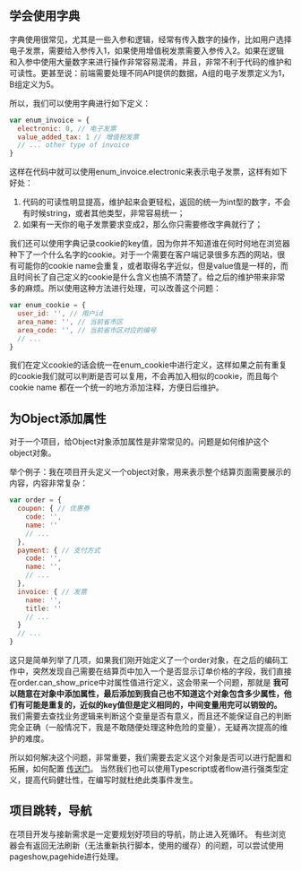 ## 学会使用字典
字典使用很常见，尤其是一些入参和逻辑，经常有传入数字的操作，比如用户选择电子发票，需要给入参传入1，如果使用增值税发票需要入参传入2。如果在逻辑和入参中使用大量数字来进行操作非常容易混淆，并且，非常不利于代码的维护和可读性。更甚至说：前端需要处理不同API提供的数据，A组的电子发票定义为1，B组定义为5。 

所以，我们可以使用字典进行如下定义：
```javascript
var enum_invoice = {
  electronic: 0, // 电子发票
  value_added_tax: 1 // 增值税发票
  // ... other type of invoice
}
```
这样在代码中就可以使用enum_invoice.electronic来表示电子发票，这样有如下好处：
1. 代码的可读性明显提高，维护起来会更轻松，返回的统一为int型的数字，不会有时候string，或者其他类型，非常容易统一；
2. 如果有一天你的电子发票要求变成2，那么你只需要修改字典就行了；

我们还可以使用字典记录cookie的key值，因为你并不知道谁在何时何地在浏览器种下了一个什么名字的cookie。对于一个需要在客户端记录很多东西的网站，很有可能你的cookie name会重复，或者取得名字近似，但是value值是一样的，而且时间长了自己定义的cookie是什么含义也搞不清楚了。给之后的维护带来非常多的麻烦。所以使用这种方法进行处理，可以改善这个问题：
```javascript
var enum_cookie = {
  user_id: '', // 用户id
  area_name: '', // 当前省市区
  area_code: '', // 当前省市区对应的编号
  // ...
}
```
我们在定义cookie的话会统一在enum_cookie中进行定义，这样如果之前有重复的cookie我们就可以判断是否可以复用，不会再加入相似的cookie，而且每个cookie name 都在一个统一的地方添加注释，方便日后维护。

## 为Object添加属性
对于一个项目，给Object对象添加属性是非常常见的。问题是如何维护这个object对象。

举个例子：我在项目开头定义一个object对象，用来表示整个结算页面需要展示的内容，内容非常复杂：
```javascript
var order = {
  coupon: { // 优惠券
    code: '',
    name: ''
    // ...
  },
  payment: { // 支付方式
    code: '',
    name: '',
    // ...
  },
  invoice: { // 发票
    name: '',
    title: ''
    // ...
  }
  // ...
}
```
这只是简单列举了几项，如果我们刚开始定义了一个order对象，在之后的编码工作中，突然发现自己需要在结算页中加入一个是否显示订单价格的字段，我们直接在order.can_show_price中对属性值进行定义，这会带来一个问题，那就是 **我可以随意在对象中添加属性，最后添加到我自己也不知道这个对象包含多少属性，他们有可能是重复的，近似的key值但是定义相同的，中间变量用完可以销毁的。** 我们需要去查找业务逻辑来判断这个变量是否有意义，而且还不能保证自己的判断完全正确（一般情况下，我是不敢随便处理这种危险的变量），无疑再次提高的维护的难度。

所以如何解决这个问题，非常重要，我们需要去定义这个对象是否可以进行配置和拓展，如何配置 [传送门](https://segmentfault.com/a/1190000003894119)。
当然我们也可以使用Typescript或者flow进行强类型定义，提高代码健壮性，在编写时就杜绝此类事件发生。

## 项目跳转，导航
在项目开发与接新需求是一定要规划好项目的导航，防止进入死循环。
有些浏览器会有返回无法刷新（无法重新执行脚本，使用的缓存）的问题，可以尝试使用pageshow,pagehide进行处理。
